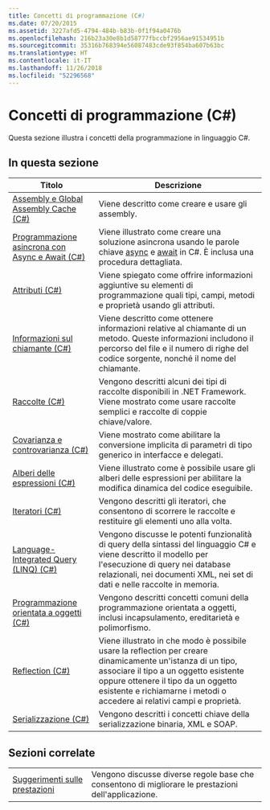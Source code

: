 ```yaml
---
title: Concetti di programmazione (C#)
ms.date: 07/20/2015
ms.assetid: 3227afd5-4794-484b-b83b-0f1f94a0476b
ms.openlocfilehash: 216b23a30e8b1d58777fbccbf2956ae91534951b
ms.sourcegitcommit: 35316b768394e56087483cde93f854ba607b63bc
ms.translationtype: HT
ms.contentlocale: it-IT
ms.lasthandoff: 11/26/2018
ms.locfileid: "52296568"
---
```

# <a name="programming-concepts-c"></a>Concetti di programmazione (C#)
Questa sezione illustra i concetti della programmazione in linguaggio C#.  
  
## <a name="in-this-section"></a>In questa sezione  
  
|Titolo|Descrizione|  
|-----------|-----------------|  
|[Assembly e Global Assembly Cache (C#)](../../../csharp/programming-guide/concepts/assemblies-gac/index.md)|Viene descritto come creare e usare gli assembly.|  
|[Programmazione asincrona con Async e Await (C#)](../../../csharp/programming-guide/concepts/async/index.md)|Viene illustrato come creare una soluzione asincrona usando le parole chiave [async](../../../csharp/language-reference/keywords/async.md) e [await](../../../csharp/language-reference/keywords/await.md) in C#. È inclusa una procedura dettagliata.|  
|[Attributi (C#)](../../../csharp/programming-guide/concepts/attributes/index.md)|Viene spiegato come offrire informazioni aggiuntive su elementi di programmazione quali tipi, campi, metodi e proprietà usando gli attributi.|  
|[Informazioni sul chiamante (C#)](../../../csharp/programming-guide/concepts/caller-information.md)|Viene descritto come ottenere informazioni relative al chiamante di un metodo. Queste informazioni includono il percorso del file e il numero di righe del codice sorgente, nonché il nome del chiamante.|  
|[Raccolte (C#)](../../../csharp/programming-guide/concepts/collections.md)|Vengono descritti alcuni dei tipi di raccolte disponibili in .NET Framework. Viene mostrato come usare raccolte semplici e raccolte di coppie chiave/valore.|  
|[Covarianza e controvarianza (C#)](../../../csharp/programming-guide/concepts/covariance-contravariance/index.md)|Viene mostrato come abilitare la conversione implicita di parametri di tipo generico in interfacce e delegati.|  
|[Alberi delle espressioni (C#)](../../../csharp/programming-guide/concepts/expression-trees/index.md)|Viene illustrato come è possibile usare gli alberi delle espressioni per abilitare la modifica dinamica del codice eseguibile.|  
|[Iteratori (C#)](../../../csharp/programming-guide/concepts/iterators.md)|Vengono descritti gli iteratori, che consentono di scorrere le raccolte e restituire gli elementi uno alla volta.|  
|[Language-Integrated Query (LINQ) (C#)](../../../csharp/programming-guide/concepts/linq/index.md)|Vengono discusse le potenti funzionalità di query della sintassi del linguaggio C# e viene descritto il modello per l'esecuzione di query nei database relazionali, nei documenti XML, nei set di dati e nelle raccolte in memoria.|  
|[Programmazione orientata a oggetti (C#)](../../../csharp/programming-guide/concepts/object-oriented-programming.md)|Vengono descritti concetti comuni della programmazione orientata a oggetti, inclusi incapsulamento, ereditarietà e polimorfismo.|  
|[Reflection (C#)](../../../csharp/programming-guide/concepts/reflection.md)|Viene illustrato in che modo è possibile usare la reflection per creare dinamicamente un'istanza di un tipo, associare il tipo a un oggetto esistente oppure ottenere il tipo da un oggetto esistente e richiamarne i metodi o accedere ai relativi campi e proprietà.|  
|[Serializzazione (C#)](../../../csharp/programming-guide/concepts/serialization/index.md)|Vengono descritti i concetti chiave della serializzazione binaria, XML e SOAP.|  
  
## <a name="related-sections"></a>Sezioni correlate  
  
|||  
|---|---|  
|[Suggerimenti sulle prestazioni](../../../../docs/framework/performance/performance-tips.md) | Vengono discusse diverse regole base che consentono di migliorare le prestazioni dell'applicazione.|
